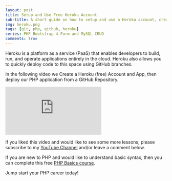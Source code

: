 ```yaml
---
layout: post
title: Setup and Use Free Heroku Account
sub-title: A short guide on how to setup and use a Heroku account, create an app and publish a PHP application from GitHub.
img: heroku.png
tags: [git, php, github, heroku]
series: PHP Bootstrap 4 Form and MySQL CRUD
comments: true
---
```


Heroku is a platform as a service (PaaS) that enables developers to build, run, and operate applications entirely in the cloud. Heroku also allows you to quickly deploy code to this space using GitHub branches. 

In the following video we Create a Heroku (free) Account and App, then deploy our PHP application from a GitHub Repository. 

<div class="well embed-container">
    <iframe  src="https://www.youtube.com/embed/0E20ILr5yHE" frameborder="0" allow="accelerometer; autoplay; encrypted-media; gyroscope; picture-in-picture" allowfullscreen></iframe>
</div>

If you liked this video and would like to see some more lessons, please subscribe to my [YouTube Channel](http://bit.ly/2JlTIs4) and/or leave a comment below.


If you are new to PHP and would like to understand basic syntax, then you can complete this free [PHP Basics course](http://bit.ly/2nEh7NT). 

Jump start your PHP career today!

